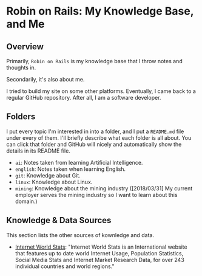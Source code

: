 # Robin on Rails: My Knowledge Base, and Me

## Overview

Primarily, `Robin on Rails` is my knowledge base that I throw notes and thoughts in.

Secondarily, it's also about me.

I tried to build my site on some other platforms. Eventually, I came back to a regular GitHub repository. After all, I am a software developer.

## Folders

I put every topic I'm interested in into a folder, and I put a `README.md` file under every of them. I'll briefly describe what each folder is all about. You can click that folder and GitHub will nicely and automatically show the details in its README file.

- `ai`: Notes taken from learning Artificial Intelligence.
- `english`: Notes taken when learning English.
- `git`: Knowledge about Git.
- `linux`: Knowledge about Linux.
- `mining`: Knowledge about the mining industry ([2018/03/31] My current employer serves the mining industry so I want to learn about this domain.)

## Knowledge & Data Sources

This section lists the other sources of kownledge and data.

- [Internet World Stats](https://internetworldstats.com/): "Internet World Stats is an International website that features up to date world Internet Usage, Population Statistics, Social Media Stats and Internet Market Research Data, for over 243 individual countries and world regions."

